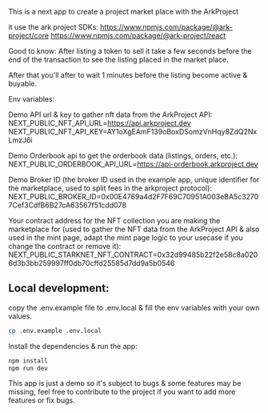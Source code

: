 This is a next app to create a project market place with the ArkProject

it use the ark project SDKs:
https://www.npmjs.com/package/@ark-project/core
https://www.npmjs.com/package/@ark-project/react

Good to know:
After listing a token to sell it take a few seconds before the end of the transaction to see the listing placed in the market place.

After that you'll after to wait 1 minutes before the listing become active & buyable.

Env variables:

Demo API url & key to gather nft data from the ArkProject API:
NEXT_PUBLIC_NFT_API_URL=https://api.arkproject.dev
NEXT_PUBLIC_NFT_API_KEY=AY1oXgEAmF139oBoxDSomzVnHqy8ZdQ2NxLmzJ6i

Demo Orderbook api to get the orderbook data (listings, orders, etc.): 
NEXT_PUBLIC_ORDERBOOK_API_URL=https://api-orderbook.arkproject.dev

Demo Broker ID (the broker ID used in the example app, unique identifier for the marketplace, used to split fees in the arkproject protocol):
NEXT_PUBLIC_BROKER_ID=0x00E4769a4d2F7F69C70951A003eBA5c32707Cef3CdfB6B27cA63567f51cdd078

Your contract address for the NFT collection you are making the marketplace for (used to gather the NFT data from the ArkProject API & also used in the mint page, adapt the mint page logic to your usecase if you change the contract or remove it):
NEXT_PUBLIC_STARKNET_NFT_CONTRACT=0x32d99485b22f2e58c8a0206d3b3bb259997ff0db70cffd25585d7dd9a5b0546

## Local development:

copy the .env.example file to .env.local & fill the env variables with your own values.

```bash
cp .env.example .env.local
```

Install the dependencies & run the app:

```bash
npm install
npm run dev
```

This app is just a demo so it's subject to bugs & some features may be missing, feel free to contribute to the project if you want to add more features or fix bugs.